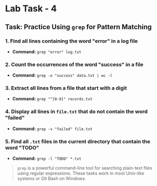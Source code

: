 # Lab Task - 4

## Task: Practice Using `grep` for Pattern Matching

### 1. Find all lines containing the word "error" in a log file
- **Command:** `grep "error" log.txt`

### 2. Count the occurrences of the word "success" in a file
- **Command:** `grep -o "success" data.txt | wc -l`

### 3. Extract all lines from a file that start with a digit
- **Command:** `grep "^[0-9]" records.txt`

### 4. Display all lines in `file.txt` that do **not** contain the word "failed"
- **Command:** `grep -v "failed" file.txt`

### 5. Find all `.txt` files in the current directory that contain the word "TODO"
- **Command:** `grep -l "TODO" *.txt`

> `grep` is a powerful command-line tool for searching plain-text files using regular expressions.
> These tasks work in most Unix-like systems or Git Bash on Windows.
